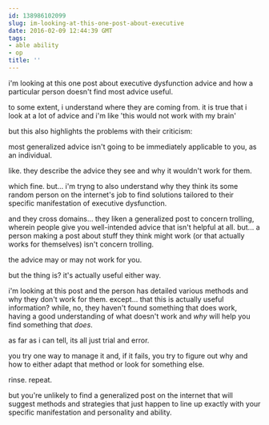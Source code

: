 ```yaml
---
id: 138986102099
slug: im-looking-at-this-one-post-about-executive
date: 2016-02-09 12:44:39 GMT
tags:
- able ability
- op
title: ''
---
```

i'm looking at this one post about executive dysfunction advice and how a particular person doesn't find most advice useful.

to some extent, i understand where they are coming from. it is true that i look at a lot of advice and i'm like 'this would not work with my brain'

but this also highlights the problems with their criticism:

most generalized advice isn't going to be immediately applicable to you, as an individual.

like. they describe the advice they see and why it wouldn't work for them.

which fine. but... i'm tryng to also understand why they think its some random person on the internet's job to find solutions tailored to their specific manifestation of executive dysfunction.

and they cross domains... they liken a generalized post to concern trolling, wherein people give you well-intended advice that isn't helpful at all. but... a person making a post about stuff they think might work (or that actually works for themselves) isn't concern trolling. 

the advice may or may not work for you.

but the thing is? it's actually useful either way.

i'm looking at this post and the person has detailed various methods and why they don't work for them. except... that this is actually useful information? while, no, they haven't found something that does work, having a good understanding of what doesn't work and *why* will help you find something that *does*.

as far as i can tell, its all just trial and error.

you try one way to manage it and, if it fails, you try to figure out why and how to either adapt that method or look for something else.

rinse. repeat.

but you're unlikely to find a generalized post on the internet that will suggest methods and strategies that just happen to line up exactly with your specific manifestation and personality and ability.